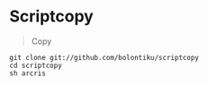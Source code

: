 # Scriptcopy

> Copy
```
git clone git://github.com/bolontiku/scriptcopy
cd scriptcopy
sh arcris
```
